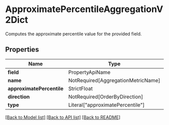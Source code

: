 # ApproximatePercentileAggregationV2Dict

Computes the approximate percentile value for the provided field.

## Properties
| Name | Type | Required | Description |
| ------------ | ------------- | ------------- | ------------- |
**field** | PropertyApiName | Yes |  |
**name** | NotRequired[AggregationMetricName] | No |  |
**approximatePercentile** | StrictFloat | Yes |  |
**direction** | NotRequired[OrderByDirection] | No |  |
**type** | Literal["approximatePercentile"] | Yes | None |


[[Back to Model list]](../../../README.md#models-v1-link) [[Back to API list]](../../README.md#documentation-for-api-endpoints) [[Back to README]](../../README.md)
